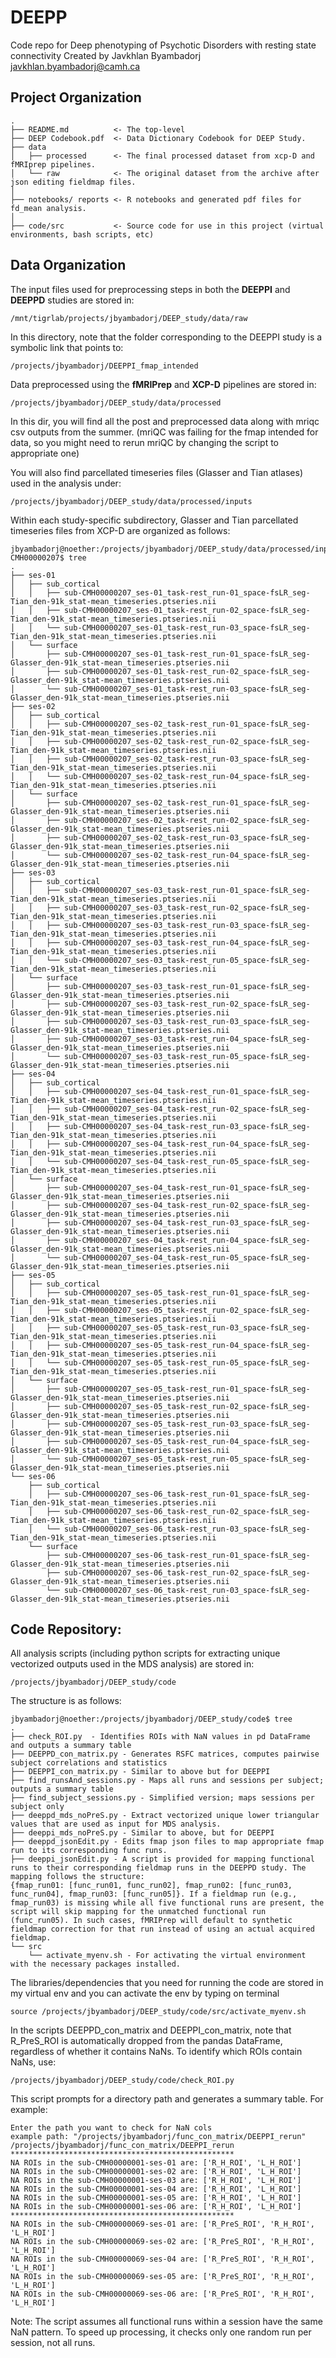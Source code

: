 DEEPP
===============================================

Code repo for Deep phenotyping of Psychotic Disorders with resting state connectivity 
Created by Javkhlan Byambadorj javkhlan.byambadorj@camh.ca

Project Organization
-----------------------------------

    .
    ├── README.md          <- The top-level 
    ├── DEEP Codebook.pdf  <- Data Dictionary Codebook for DEEP Study. 
    ├── data
    │   ├── processed      <- The final processed dataset from xcp-D and fMRIprep pipelines. 
    │   └── raw            <- The original dataset from the archive after json editing fieldmap files. 
    │
    ├── notebooks/ reports <- R notebooks and generated pdf files for fd_mean analysis. 
    │        
    ├── code/src           <- Source code for use in this project (virtual environments, bash scripts, etc)

## Data Organization 
The input files used for preprocessing steps in both the **DEEPPI** and **DEEPPD** studies are stored in:
```
/mnt/tigrlab/projects/jbyambadorj/DEEP_study/data/raw
```
In this directory, note that the folder corresponding to the DEEPPI study is a symbolic link that points to:
```
/projects/jbyambadorj/DEEPPI_fmap_intended
```

Data preprocessed using the **fMRIPrep** and **XCP-D** pipelines are stored in:
```
/projects/jbyambadorj/DEEP_study/data/processed
```
In this dir, you will find all the post and preprocessed data along with mriqc csv outputs from the summer. (mriQC was failing for the 
fmap intended for data, so you might need to rerun mriQC by changing the script to appropriate one) 

You will also find parcellated timeseries files (Glasser and Tian atlases) used in the analysis under:
```
/projects/jbyambadorj/DEEP_study/data/processed/inputs
```
Within each study-specific subdirectory, Glasser and Tian parcellated timeseries files from XCP-D are organized as follows:
```
jbyambadorj@noether:/projects/jbyambadorj/DEEP_study/data/processed/inputs/DEEPPI_rerun/sub-CMH00000207$ tree
.
├── ses-01
│   ├── sub_cortical
│   │   ├── sub-CMH00000207_ses-01_task-rest_run-01_space-fsLR_seg-Tian_den-91k_stat-mean_timeseries.ptseries.nii
│   │   ├── sub-CMH00000207_ses-01_task-rest_run-02_space-fsLR_seg-Tian_den-91k_stat-mean_timeseries.ptseries.nii
│   │   └── sub-CMH00000207_ses-01_task-rest_run-03_space-fsLR_seg-Tian_den-91k_stat-mean_timeseries.ptseries.nii
│   └── surface
│       ├── sub-CMH00000207_ses-01_task-rest_run-01_space-fsLR_seg-Glasser_den-91k_stat-mean_timeseries.ptseries.nii
│       ├── sub-CMH00000207_ses-01_task-rest_run-02_space-fsLR_seg-Glasser_den-91k_stat-mean_timeseries.ptseries.nii
│       └── sub-CMH00000207_ses-01_task-rest_run-03_space-fsLR_seg-Glasser_den-91k_stat-mean_timeseries.ptseries.nii
├── ses-02
│   ├── sub_cortical
│   │   ├── sub-CMH00000207_ses-02_task-rest_run-01_space-fsLR_seg-Tian_den-91k_stat-mean_timeseries.ptseries.nii
│   │   ├── sub-CMH00000207_ses-02_task-rest_run-02_space-fsLR_seg-Tian_den-91k_stat-mean_timeseries.ptseries.nii
│   │   ├── sub-CMH00000207_ses-02_task-rest_run-03_space-fsLR_seg-Tian_den-91k_stat-mean_timeseries.ptseries.nii
│   │   └── sub-CMH00000207_ses-02_task-rest_run-04_space-fsLR_seg-Tian_den-91k_stat-mean_timeseries.ptseries.nii
│   └── surface
│       ├── sub-CMH00000207_ses-02_task-rest_run-01_space-fsLR_seg-Glasser_den-91k_stat-mean_timeseries.ptseries.nii
│       ├── sub-CMH00000207_ses-02_task-rest_run-02_space-fsLR_seg-Glasser_den-91k_stat-mean_timeseries.ptseries.nii
│       ├── sub-CMH00000207_ses-02_task-rest_run-03_space-fsLR_seg-Glasser_den-91k_stat-mean_timeseries.ptseries.nii
│       └── sub-CMH00000207_ses-02_task-rest_run-04_space-fsLR_seg-Glasser_den-91k_stat-mean_timeseries.ptseries.nii
├── ses-03
│   ├── sub_cortical
│   │   ├── sub-CMH00000207_ses-03_task-rest_run-01_space-fsLR_seg-Tian_den-91k_stat-mean_timeseries.ptseries.nii
│   │   ├── sub-CMH00000207_ses-03_task-rest_run-02_space-fsLR_seg-Tian_den-91k_stat-mean_timeseries.ptseries.nii
│   │   ├── sub-CMH00000207_ses-03_task-rest_run-03_space-fsLR_seg-Tian_den-91k_stat-mean_timeseries.ptseries.nii
│   │   ├── sub-CMH00000207_ses-03_task-rest_run-04_space-fsLR_seg-Tian_den-91k_stat-mean_timeseries.ptseries.nii
│   │   └── sub-CMH00000207_ses-03_task-rest_run-05_space-fsLR_seg-Tian_den-91k_stat-mean_timeseries.ptseries.nii
│   └── surface
│       ├── sub-CMH00000207_ses-03_task-rest_run-01_space-fsLR_seg-Glasser_den-91k_stat-mean_timeseries.ptseries.nii
│       ├── sub-CMH00000207_ses-03_task-rest_run-02_space-fsLR_seg-Glasser_den-91k_stat-mean_timeseries.ptseries.nii
│       ├── sub-CMH00000207_ses-03_task-rest_run-03_space-fsLR_seg-Glasser_den-91k_stat-mean_timeseries.ptseries.nii
│       ├── sub-CMH00000207_ses-03_task-rest_run-04_space-fsLR_seg-Glasser_den-91k_stat-mean_timeseries.ptseries.nii
│       └── sub-CMH00000207_ses-03_task-rest_run-05_space-fsLR_seg-Glasser_den-91k_stat-mean_timeseries.ptseries.nii
├── ses-04
│   ├── sub_cortical
│   │   ├── sub-CMH00000207_ses-04_task-rest_run-01_space-fsLR_seg-Tian_den-91k_stat-mean_timeseries.ptseries.nii
│   │   ├── sub-CMH00000207_ses-04_task-rest_run-02_space-fsLR_seg-Tian_den-91k_stat-mean_timeseries.ptseries.nii
│   │   ├── sub-CMH00000207_ses-04_task-rest_run-03_space-fsLR_seg-Tian_den-91k_stat-mean_timeseries.ptseries.nii
│   │   ├── sub-CMH00000207_ses-04_task-rest_run-04_space-fsLR_seg-Tian_den-91k_stat-mean_timeseries.ptseries.nii
│   │   └── sub-CMH00000207_ses-04_task-rest_run-05_space-fsLR_seg-Tian_den-91k_stat-mean_timeseries.ptseries.nii
│   └── surface
│       ├── sub-CMH00000207_ses-04_task-rest_run-01_space-fsLR_seg-Glasser_den-91k_stat-mean_timeseries.ptseries.nii
│       ├── sub-CMH00000207_ses-04_task-rest_run-02_space-fsLR_seg-Glasser_den-91k_stat-mean_timeseries.ptseries.nii
│       ├── sub-CMH00000207_ses-04_task-rest_run-03_space-fsLR_seg-Glasser_den-91k_stat-mean_timeseries.ptseries.nii
│       ├── sub-CMH00000207_ses-04_task-rest_run-04_space-fsLR_seg-Glasser_den-91k_stat-mean_timeseries.ptseries.nii
│       └── sub-CMH00000207_ses-04_task-rest_run-05_space-fsLR_seg-Glasser_den-91k_stat-mean_timeseries.ptseries.nii
├── ses-05
│   ├── sub_cortical
│   │   ├── sub-CMH00000207_ses-05_task-rest_run-01_space-fsLR_seg-Tian_den-91k_stat-mean_timeseries.ptseries.nii
│   │   ├── sub-CMH00000207_ses-05_task-rest_run-02_space-fsLR_seg-Tian_den-91k_stat-mean_timeseries.ptseries.nii
│   │   ├── sub-CMH00000207_ses-05_task-rest_run-03_space-fsLR_seg-Tian_den-91k_stat-mean_timeseries.ptseries.nii
│   │   ├── sub-CMH00000207_ses-05_task-rest_run-04_space-fsLR_seg-Tian_den-91k_stat-mean_timeseries.ptseries.nii
│   │   └── sub-CMH00000207_ses-05_task-rest_run-05_space-fsLR_seg-Tian_den-91k_stat-mean_timeseries.ptseries.nii
│   └── surface
│       ├── sub-CMH00000207_ses-05_task-rest_run-01_space-fsLR_seg-Glasser_den-91k_stat-mean_timeseries.ptseries.nii
│       ├── sub-CMH00000207_ses-05_task-rest_run-02_space-fsLR_seg-Glasser_den-91k_stat-mean_timeseries.ptseries.nii
│       ├── sub-CMH00000207_ses-05_task-rest_run-03_space-fsLR_seg-Glasser_den-91k_stat-mean_timeseries.ptseries.nii
│       ├── sub-CMH00000207_ses-05_task-rest_run-04_space-fsLR_seg-Glasser_den-91k_stat-mean_timeseries.ptseries.nii
│       └── sub-CMH00000207_ses-05_task-rest_run-05_space-fsLR_seg-Glasser_den-91k_stat-mean_timeseries.ptseries.nii
└── ses-06
    ├── sub_cortical
    │   ├── sub-CMH00000207_ses-06_task-rest_run-01_space-fsLR_seg-Tian_den-91k_stat-mean_timeseries.ptseries.nii
    │   ├── sub-CMH00000207_ses-06_task-rest_run-02_space-fsLR_seg-Tian_den-91k_stat-mean_timeseries.ptseries.nii
    │   └── sub-CMH00000207_ses-06_task-rest_run-03_space-fsLR_seg-Tian_den-91k_stat-mean_timeseries.ptseries.nii
    └── surface
        ├── sub-CMH00000207_ses-06_task-rest_run-01_space-fsLR_seg-Glasser_den-91k_stat-mean_timeseries.ptseries.nii
        ├── sub-CMH00000207_ses-06_task-rest_run-02_space-fsLR_seg-Glasser_den-91k_stat-mean_timeseries.ptseries.nii
        └── sub-CMH00000207_ses-06_task-rest_run-03_space-fsLR_seg-Glasser_den-91k_stat-mean_timeseries.ptseries.nii
```


## Code Repository: 
All analysis scripts (including python scripts for extracting unique vectorized outputs used in the MDS analysis) are stored in:
```
/projects/jbyambadorj/DEEP_study/code
```

The structure is as follows: 
```
jbyambadorj@noether:/projects/jbyambadorj/DEEP_study/code$ tree
.
├── check_ROI.py  - Identifies ROIs with NaN values in pd DataFrame and outputs a summary table
├── DEEPPD_con_matrix.py - Generates RSFC matrices, computes pairwise subject correlations and statistics 
├── DEEPPI_con_matrix.py - Similar to above but for DEEPPI  
├── find_runsAnd_sessions.py - Maps all runs and sessions per subject; outputs a summary table 
├── find_subject_sessions.py - Simplified version; maps sessions per subject only
├── deeppd_mds_noPreS.py - Extract vectorized unique lower triangular values that are used as input for MDS analysis. 
├── deeppi_mds_noPreS.py - Similar to above, but for DEEPPI
├── deeppd_jsonEdit.py - Edits fmap json files to map appropriate fmap run to its corresponding func runs. 
├── deeppi_jsonEdit.py - A script is provided for mapping functional runs to their corresponding fieldmap runs in the DEEPPD study. The mapping follows the structure:
{fmap_run01: [func_run01, func_run02], fmap_run02: [func_run03, func_run04], fmap_run03: [func_run05]}. If a fieldmap run (e.g., fmap_run03) is missing while all five functional runs are present, the script will skip mapping for the unmatched functional run (func_run05). In such cases, fMRIPrep will default to synthetic fieldmap correction for that run instead of using an actual acquired fieldmap.
└── src
    └── activate_myenv.sh - For activating the virtual environment with the necessary packages installed. 
```

The libraries/dependencies that you need for running the code are stored in my virtual env and you can activate the env by typing on terminal
```
source /projects/jbyambadorj/DEEP_study/code/src/activate_myenv.sh
```
In the scripts DEEPPD_con_matrix and DEEPPI_con_matrix, note that R_PreS_ROI is automatically dropped from the pandas DataFrame, regardless of whether it contains NaNs.
To identify which ROIs contain NaNs, use:
```
/projects/jbyambadorj/DEEP_study/code/check_ROI.py
```
This script prompts for a directory path and generates a summary table. For example:

```
Enter the path you want to check for NaN cols
example path: "/projects/jbyambadorj/func_con_matrix/DEEPPI_rerun"
/projects/jbyambadorj/func_con_matrix/DEEPPI_rerun
**************************************************
NA ROIs in the sub-CMH00000001-ses-01 are: ['R_H_ROI', 'L_H_ROI']
NA ROIs in the sub-CMH00000001-ses-02 are: ['R_H_ROI', 'L_H_ROI']
NA ROIs in the sub-CMH00000001-ses-03 are: ['R_H_ROI', 'L_H_ROI']
NA ROIs in the sub-CMH00000001-ses-04 are: ['R_H_ROI', 'L_H_ROI']
NA ROIs in the sub-CMH00000001-ses-05 are: ['R_H_ROI', 'L_H_ROI']
NA ROIs in the sub-CMH00000001-ses-06 are: ['R_H_ROI', 'L_H_ROI']
**************************************************
NA ROIs in the sub-CMH00000069-ses-01 are: ['R_PreS_ROI', 'R_H_ROI', 'L_H_ROI']
NA ROIs in the sub-CMH00000069-ses-02 are: ['R_PreS_ROI', 'R_H_ROI', 'L_H_ROI']
NA ROIs in the sub-CMH00000069-ses-04 are: ['R_PreS_ROI', 'R_H_ROI', 'L_H_ROI']
NA ROIs in the sub-CMH00000069-ses-05 are: ['R_PreS_ROI', 'R_H_ROI', 'L_H_ROI']
NA ROIs in the sub-CMH00000069-ses-06 are: ['R_PreS_ROI', 'R_H_ROI', 'L_H_ROI']
```

Note: The script assumes all functional runs within a session have the same NaN pattern. To speed up processing, it checks only one random run per session, not all runs.




